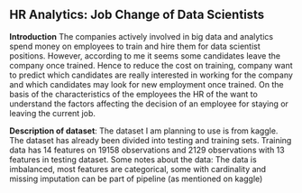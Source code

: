 ## HR Analytics: Job Change of Data Scientists

**Introduction** The companies actively involved in big data and analytics spend money on employees to train and hire them for data scientist positions. However, according to me it seems some candidates leave the company once trained. Hence to reduce the cost on training, company want to predict which candidates are really interested in working for the company and which candidates may look for new employment once trained. On the basis of the characteristics of the employees the HR of the want to understand the factors affecting the decision of an employee for staying or leaving the current job.

**Description of dataset**: The dataset I am planning to use is from kaggle.  The dataset has already been divided into testing and training sets. Training data has 14 features on 19158 observations and 2129 observations with 13 features in testing dataset. 
Some notes about the data: The data is imbalanced, most features are categorical, some with cardinality and missing imputation can be part of pipeline (as mentioned on kaggle)



